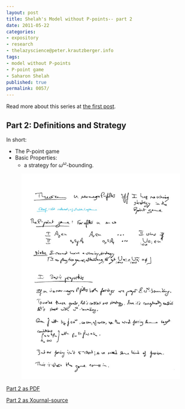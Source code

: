 ```yaml
---
layout: post
title: Shelah's Model without P-points-- part 2
date: 2011-05-22
categories:
- expository
- research
- thelazyscience@peter.krautzberger.info
tags:
- model without P-points
- P-point game
- Saharon Shelah
published: true
permalink: 0057/
---
```


Read more about this series at [the first post](/0056/).

## Part 2: Definitions and Strategy

In short:

*   The P-point game
*   Basic Properties:
    *   a strategy for $\omega^\omega$-bounding.


<figure>
  <a href="/assets/2011/pg_0002.jpg">
    <img alt="screenshot of page 2" src="/assets/2011/pg_0002.jpg"/>
  </a>
</figure>

[Part 2 as PDF](/assets/2011/pg_0002.pdf)

[Part 2 as Xournal-source](/assets/2011/pg_0002.xoj)
